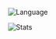 ![Language](https://github-readme-stats-git-masterrstaa-rickstaa.vercel.app/api/top-langs/?username=MoonVN571&theme=tokyonight&layout=compact)

![Stats](https://github-readme-stats-git-masterrstaa-rickstaa.vercel.app/api?username=MoonVN571&count_private=true&show_icons=true&theme=tokyonight)
